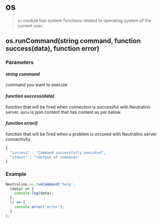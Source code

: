 # os

> `os` module has system functions related to operating system of the current user.

## os.runCommand(string command, function success(data), function error)

### Parameters

#### *string command*

command you want to execute 

#### *function success(data)*

function that will be fired when connection is successful with Neutralino server. `data` is json content that has content as per below.

#### *function error()*

function that will be fired when a problem is occured with Neutralino server connectivity. 


```js
{
  "success" : "Command successfully executed",
  "stdout" : "<Output of command>"
}
```

### Example

```js
Neutralino.os.runCommand('help', 
  (data) => {
    console.log(data);
  },
  () => {
    console.error('error');
  }
);
```


